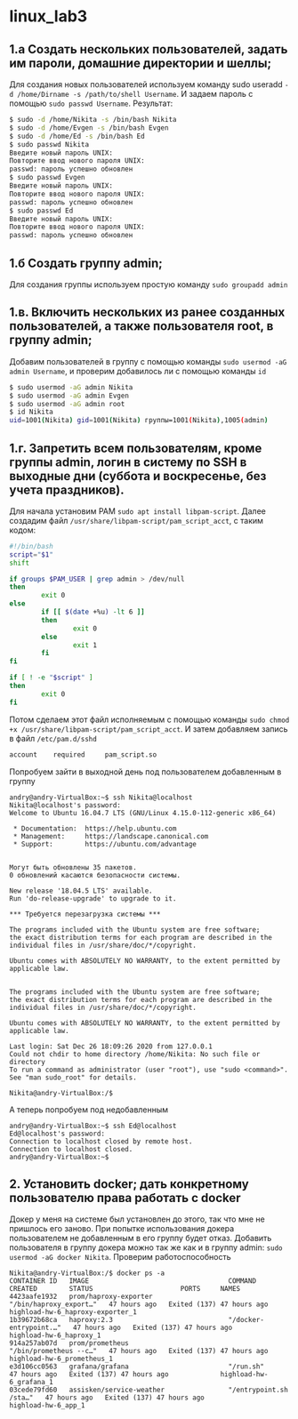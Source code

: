 # linux_lab3
## 1.a Создать нескольких пользователей, задать им пароли, домашние директории и шеллы;
Для создания новых пользователей используем команду sudo useradd `-d /home/Dirname -s /path/to/shell Username`. И задаем пароль с помощью `sudo passwd Username`. Результат:
```bash
$ sudo -d /home/Nikita -s /bin/bash Nikita
$ sudo -d /home/Evgen -s /bin/bash Evgen
$ sudo -d /home/Ed -s /bin/bash Ed
$ sudo passwd Nikita
Введите новый пароль UNIX:
Повторите ввод нового пароля UNIX:
passwd: пароль успешно обновлен
$ sudo passwd Evgen
Введите новый пароль UNIX:
Повторите ввод нового пароля UNIX:
passwd: пароль успешно обновлен
$ sudo passwd Ed
Введите новый пароль UNIX:
Повторите ввод нового пароля UNIX:
passwd: пароль успешно обновлен
```
## 1.б Создать группу admin;
Для создания группы используем простую команду `sudo groupadd admin`

## 1.в. Включить нескольких из ранее созданных пользователей, а также пользователя root, в группу admin;
Добавим пользователей в группу с помощью команды `sudo usermod -aG admin Username`, и проверим добавилось ли с помощью команды `id`
```bash
$ sudo usermod -aG admin Nikita
$ sudo usermod -aG admin Evgen
$ sudo usermod -aG admin root
$ id Nikita
uid=1001(Nikita) gid=1001(Nikita) группы=1001(Nikita),1005(admin)
```
## 1.г. Запретить всем пользователям, кроме группы admin, логин в систему по SSH в выходные дни (суббота и воскресенье, без учета праздников).
Для начала установим PAM `sudo apt install libpam-script`. Далее создадим файл `/usr/share/libpam-script/pam_script_acct`, с таким кодом:
```bash
#!/bin/bash
script="$1"
shift

if groups $PAM_USER | grep admin > /dev/null
then
        exit 0
else
        if [[ $(date +%u) -lt 6 ]]
        then
                exit 0
        else
                exit 1
        fi
fi

if [ ! -e "$script" ]
then
        exit 0
fi
```
Потом сделаем этот файл исполняемым с помощью команды ```sudo chmod +x /usr/share/libpam-script/pam_script_acct```. 
И затем добавляем запись в файл ```/etc/pam.d/sshd```
```bash
account    required     pam_script.so
```

Попробуем зайти в выходной день под пользователем добавленным в группу
```
andry@andry-VirtualBox:~$ ssh Nikita@localhost
Nikita@localhost's password: 
Welcome to Ubuntu 16.04.7 LTS (GNU/Linux 4.15.0-112-generic x86_64)

 * Documentation:  https://help.ubuntu.com
 * Management:     https://landscape.canonical.com
 * Support:        https://ubuntu.com/advantage


Могут быть обновлены 35 пакетов.
0 обновлений касаются безопасности системы.

New release '18.04.5 LTS' available.
Run 'do-release-upgrade' to upgrade to it.

*** Требуется перезагрузка системы ***

The programs included with the Ubuntu system are free software;
the exact distribution terms for each program are described in the
individual files in /usr/share/doc/*/copyright.

Ubuntu comes with ABSOLUTELY NO WARRANTY, to the extent permitted by
applicable law.


The programs included with the Ubuntu system are free software;
the exact distribution terms for each program are described in the
individual files in /usr/share/doc/*/copyright.

Ubuntu comes with ABSOLUTELY NO WARRANTY, to the extent permitted by
applicable law.

Last login: Sat Dec 26 18:09:26 2020 from 127.0.0.1
Could not chdir to home directory /home/Nikita: No such file or directory
To run a command as administrator (user "root"), use "sudo <command>".
See "man sudo_root" for details.

Nikita@andry-VirtualBox:/$ 
```
А теперь попробуем под недобавленным
```
andry@andry-VirtualBox:~$ ssh Ed@localhost
Ed@localhost's password: 
Connection to localhost closed by remote host.
Connection to localhost closed.
andry@andry-VirtualBox:~$ 
```

## 2. Установить docker; дать конкретному пользователю права работать с docker
Докер у меня на системе был установлен до этого, так что мне не пришлось его заново. При попытке использования докера пользователем не добавленным в его группу будет отказ. Добавить пользователя в группу докера можно так же как и в группу admin: `sudo usermod -aG docker Nikita`. Проверим работоспособность
```
Nikita@andry-VirtualBox:/$ docker ps -a
CONTAINER ID   IMAGE                                   COMMAND                  CREATED        STATUS                      PORTS     NAMES
4423aafe1932   prom/haproxy-exporter                   "/bin/haproxy_export…"   47 hours ago   Exited (137) 47 hours ago             highload-hw-6_haproxy-exporter_1
1b39672b68ca   haproxy:2.3                             "/docker-entrypoint.…"   47 hours ago   Exited (137) 47 hours ago             highload-hw-6_haproxy_1
914a257ab07d   prom/prometheus                         "/bin/prometheus --c…"   47 hours ago   Exited (137) 47 hours ago             highload-hw-6_prometheus_1
e3d106cc0563   grafana/grafana                         "/run.sh"                47 hours ago   Exited (137) 47 hours ago             highload-hw-6_grafana_1
03cede79fd60   assisken/service-weather                "/entrypoint.sh /sta…"   47 hours ago   Exited (137) 47 hours ago             highload-hw-6_app_1
```
